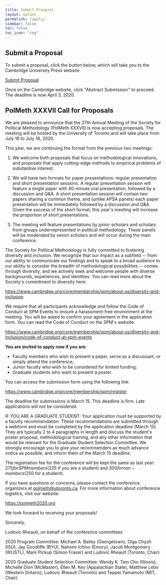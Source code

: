 ```yaml
---
title: Submit Proopsal
layout: splash
permalink: /apply/
sidebar: false
toc: false
toc_icon: "cog"
---
```


## Submit a Proposal

To submit a proposal, click the button below, which will take you to the Cambridge University Press website.

<a href="https://www.cambridge.org/core/membership/spm/register" target="_blank" class="btn btn-lg btn--primary">Submit Proposal</a>

Once on the Cambridge website, click "Abstract Submission" to proceed.  The deadline is now April 3, 2020.

## PolMeth XXXVII Call for Proposals

We are pleased to announce that the 37th Annual Meeting of the Society for Political Methodology (PolMeth XXXVII) is now accepting proposals. The meeting will be hosted by the University of Toronto and will take place from July 16 to July 18, 2020.

This year, we are continuing the format from the previous two meetings:
 
1) We welcome both proposals that focus on methodological innovations, and proposals that apply cutting-edge methods to empirical problems of substantive interest.
 
2) We will have two formats for paper presentations: regular presentation and short presentation sessions. A regular presentation session will feature a single paper with 40-minute oral presentation, followed by a discussion and Q&A. A short presentation session will contain two papers sharing a common theme, and (unlike APSA panels) each paper presentation will be immediately followed by a discussion and Q&A.  Given the success of the short format, this year's meeting will increase the proportion of short presentations.
 
3) The meeting will feature presentations by junior scholars and scholars from groups underrepresented in political methodology. These panels will be moderated by senior scholars and will occur during the main conference.
 
The Society for Political Methodology is fully committed to fostering diversity and inclusion. We recognize that our impact as a subfield -- from our ability to communicate our findings and to speak to a broad audience to our ability to consider the breadth of methodological possibilities -- comes through diversity, and we actively seek and welcome people with diverse backgrounds, experiences, and identities.  You can read more about the Society's commitment to diversity here:

<a href="https://www.cambridge.org/core/membership/spm/about-us/diversity-and-inclusion" target="_blank">https://www.cambridge.org/core/membership/spm/about-us/diversity-and-inclusion</a>
 
We require that all participants acknowledge and follow the Code of Conduct at SPM Events to ensure a harassment-free environment at the meeting. You will be asked to confirm your agreement in the application form. You can read the Code of Conduct on the SPM's website:

<a href="https://www.cambridge.org/core/membership/spm/about-us/diversity-and-inclusion/code-of-conduct-at-spm-events" target="_blank">https://www.cambridge.org/core/membership/spm/about-us/diversity-and-inclusion/code-of-conduct-at-spm-events</a>
 
**You are invited to apply now if you are:**
 
- Faculty members who wish to present a paper, serve as a discussant, or simply attend the conference;
- Junior faculty who wish to be considered for limited funding;
- Graduate students who want to present a poster.

You can access the submission form using the following link:

<a href="https://www.cambridge.org/core/membership/spm/register" target="_blank">https://www.cambridge.org/core/membership/spm/register</a> 
 
The deadline for submissions is March 15. This deadline is firm. Late applications will not be considered.
 
IF YOU ARE A GRADUATE STUDENT: Your application must be supported by a faculty recommendation.  These recommendations are submitted through a webform and must be completed by the application deadline (March 15). They are typically 2 to 4 paragraphs in length and discuss the student's poster proposal, methodological training, and any other information that would be relevant for the Graduate Student Selection Committee. We strongly encourage you to give your recommenders as much advance notice as possible, and inform them of the March 15 deadline.
 
The registration fee for the conference will be kept the same as last year: $275 for SPM members ($225 if you are a student) and $300 for non-members ($250 for a student).
 
If you have questions or concerns, please contact the conference organizers at <a href="mailto:polmeth@utoronto.ca">polmeth@utoronto.ca</a>.  For more information about conference logistics, visit our website:

<a href="https://polmeth2020.org" target="_blank">https://polmeth2020.org</a>
 
We look forward to receiving your proposals!
 
Sincerely,
 
Ludovic Rheault, on behalf of the conference committees
 
2020 Program Committee:
Michael A. Bailey (Georgetown), Olga Chyzh (ISU), Jay Goodliffe (BYU), Nahomi Ichino (Emory), Jacob Montgomery (WUSTL), Mark Pickup (Simon Fraser) and Ludovic Rheault (Toronto, Chair)

2020 Graduate Student Selection Committee:
Wendy K. Tam Cho (Illinois), Michelle Dion (McMaster), Ellen M. Key (Appalachian State), Matthew Lebo (Western Ontario), Ludovic Rheault (Toronto) and Teppei Yamamoto (MIT, Chair)

